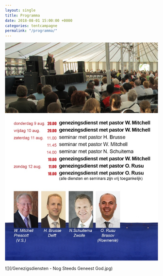 ```yaml
---
layout: single
title: Programma
date: 2018-08-01 15:00:00 +0000
categories: tentcampagne
permalink: "/programma/"
---
```

![](/uploads/2018/05/16/programma-tentcampagne-de-deur-delft.jpg)

![](/Genezigsdiensten - Nog Steeds Geneest God.jpg)
